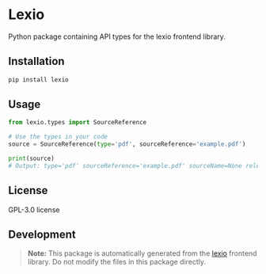 # Lexio

Python package containing API types for the lexio frontend library.

## Installation

```bash
pip install lexio
```

## Usage

```python
from lexio.types import SourceReference

# Use the types in your code
source = SourceReference(type='pdf', sourceReference='example.pdf')

print(source)
# Output: type='pdf' sourceReference='example.pdf' sourceName=None relevanceScore=None metadata=None highlights=None
```

## License

GPL-3.0 license

## Development

> **Note:** This package is automatically generated from the [lexio](https://github.com/Renumics/lexio) frontend library. Do not modify the files in this package directly.